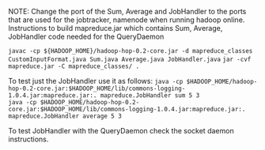 NOTE: Change the port of the Sum, Average and JobHandler to the ports that are used for the jobtracker, namenode when running hadoop online. <br>
Instructions to build mapreduce.jar which contains Sum, Average, JobHandler code needed for the QueryDaemon
 
  ```javac -cp ${HADOOP_HOME}/hadoop-hop-0.2-core.jar -d mapreduce_classes CustomInputFormat.java Sum.java Average.java JobHandler.java```
  ````jar -cvf mapreduce.jar -C mapreduce_classes/ .````
  
To test just the JobHandler use it as follows:
```java -cp $HADOOP_HOME/hadoop-hop-0.2-core.jar:$HADOOP_HOME/lib/commons-logging-1.0.4.jar:mapreduce.jar:. mapreduce.JobHandler sum 5 3``` <br>
```java -cp $HADOOP_HOME/hadoop-hop-0.2-core.jar:$HADOOP_HOME/lib/commons-logging-1.0.4.jar:mapreduce.jar:. mapreduce.JobHandler average 5 3```

To test JobHandler with the QueryDaemon check the socket daemon instructions.
